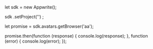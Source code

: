 let sdk = new Appwrite();

sdk
    .setProject('')
;

let promise = sdk.avatars.getBrowser('aa');

promise.then(function (response) {
    console.log(response);
}, function (error) {
    console.log(error);
});